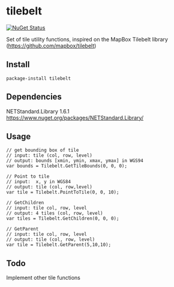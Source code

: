 # tilebelt

[![NuGet Status](http://img.shields.io/nuget/v/tilebelt.svg?style=flat)](https://www.nuget.org/packages/tilebelt/)

Set of tile utility functions, inspired on the MapBox Tilebelt library (https://github.com/mapbox/tilebelt)

## Install

```
package-install tilebelt
```

## Dependencies

NETStandard.Library 1.6.1 https://www.nuget.org/packages/NETStandard.Library/

## Usage
```
// get bounding box of tile
// input: tile (col, row, level)
// output: bounds [xmin, ymin, xmax, ymax] in WGS94
var bounds = Tilebelt.GetTileBounds(0, 0, 0);

// Point to tile
// input:  x, y in WGS84
// output: tile (col, row,level)
var tile = Tilebelt.PointToTile(0, 0, 10);

// GetChildren
// input: tile col, row, level
// output: 4 tiles (col, row, level)
var tiles = Tilebelt.GetChildren(0, 0, 0);

// GetParent
// input: tile col, row, level
// output: tile (col, row, level)
var tile = Tilebelt.GetParent(5,10,10);

```

## Todo

Implement other tile functions


